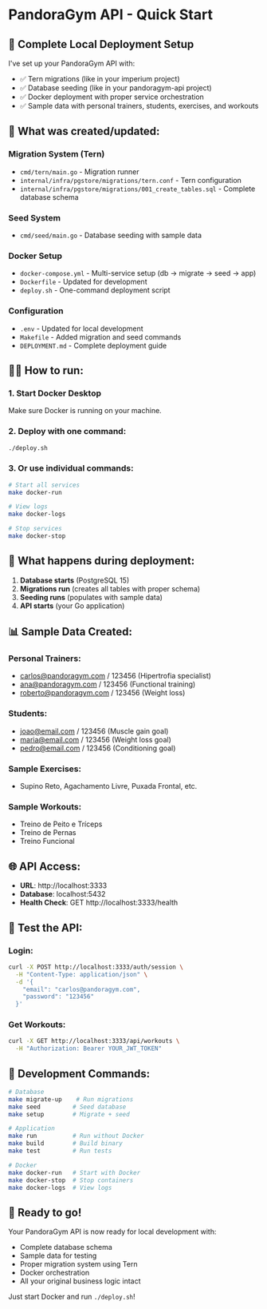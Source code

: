 # PandoraGym API - Quick Start

## 🚀 Complete Local Deployment Setup

I've set up your PandoraGym API with:
- ✅ Tern migrations (like in your imperium project)
- ✅ Database seeding (like in your pandoragym-api project)
- ✅ Docker deployment with proper service orchestration
- ✅ Sample data with personal trainers, students, exercises, and workouts

## 📁 What was created/updated:

### Migration System (Tern)
- `cmd/tern/main.go` - Migration runner
- `internal/infra/pgstore/migrations/tern.conf` - Tern configuration
- `internal/infra/pgstore/migrations/001_create_tables.sql` - Complete database schema

### Seed System
- `cmd/seed/main.go` - Database seeding with sample data

### Docker Setup
- `docker-compose.yml` - Multi-service setup (db → migrate → seed → app)
- `Dockerfile` - Updated for development
- `deploy.sh` - One-command deployment script

### Configuration
- `.env` - Updated for local development
- `Makefile` - Added migration and seed commands
- `DEPLOYMENT.md` - Complete deployment guide

## 🏃‍♂️ How to run:

### 1. Start Docker Desktop
Make sure Docker is running on your machine.

### 2. Deploy with one command:
```bash
./deploy.sh
```

### 3. Or use individual commands:
```bash
# Start all services
make docker-run

# View logs
make docker-logs

# Stop services
make docker-stop
```

## 🎯 What happens during deployment:

1. **Database starts** (PostgreSQL 15)
2. **Migrations run** (creates all tables with proper schema)
3. **Seeding runs** (populates with sample data)
4. **API starts** (your Go application)

## 📊 Sample Data Created:

### Personal Trainers:
- carlos@pandoragym.com / 123456 (Hipertrofia specialist)
- ana@pandoragym.com / 123456 (Functional training)
- roberto@pandoragym.com / 123456 (Weight loss)

### Students:
- joao@email.com / 123456 (Muscle gain goal)
- maria@email.com / 123456 (Weight loss goal)
- pedro@email.com / 123456 (Conditioning goal)

### Sample Exercises:
- Supino Reto, Agachamento Livre, Puxada Frontal, etc.

### Sample Workouts:
- Treino de Peito e Tríceps
- Treino de Pernas
- Treino Funcional

## 🌐 API Access:
- **URL**: http://localhost:3333
- **Database**: localhost:5432
- **Health Check**: GET http://localhost:3333/health

## 🧪 Test the API:

### Login:
```bash
curl -X POST http://localhost:3333/auth/session \
  -H "Content-Type: application/json" \
  -d '{
    "email": "carlos@pandoragym.com",
    "password": "123456"
  }'
```

### Get Workouts:
```bash
curl -X GET http://localhost:3333/api/workouts \
  -H "Authorization: Bearer YOUR_JWT_TOKEN"
```

## 🔧 Development Commands:

```bash
# Database
make migrate-up    # Run migrations
make seed         # Seed database
make setup        # Migrate + seed

# Application
make run          # Run without Docker
make build        # Build binary
make test         # Run tests

# Docker
make docker-run   # Start with Docker
make docker-stop  # Stop containers
make docker-logs  # View logs
```

## 🎉 Ready to go!

Your PandoraGym API is now ready for local development with:
- Complete database schema
- Sample data for testing
- Proper migration system using Tern
- Docker orchestration
- All your original business logic intact

Just start Docker and run `./deploy.sh`!
